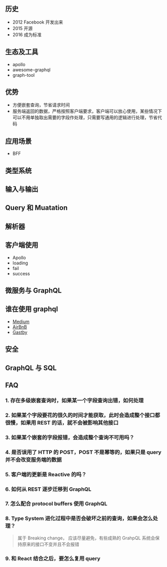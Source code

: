 ## 历史
- 2012 Facebook 开发出来
- 2015 开源
- 2016 成为标准

## 生态及工具
- apollo
- awesome-graphql
- graph-tool

## 优势
- 方便嵌套查询，节省请求时间
- 服务端返回的数据，严格按照客户端要求，客户端可以放心使用，某些情况下可以不用单独取出需要的字段作处理，只需要写通用的逻辑进行处理，节省代码

## 应用场景
- BFF

## 类型系统

## 输入与输出

## Query 和 Muatation

## 解析器

## 客户端使用
- Apollo
- loading
- fail
- success

## 微服务与 GraphQL

## 谁在使用 graphql
- [Medium](http://www.infoq.com/cn/news/2018/05/medium-reactjs-graphql-migration)
- [AirBnB]()
- [Gastby]()

## 安全

## GraphQL 与 SQL

## FAQ

### 1. 存在多级嵌套查询时，如果某一个字段查询出错，如何处理

### 2. 如果某个字段要花的很久的时间才能获取，此时会造成整个接口都很慢，如果用 REST 的话，就不会被影响其他接口

### 3. 如果某个嵌套的字段报错，会造成整个查询不可用吗？

### 4. 是否误用了 HTTP 的 POST，POST 不是幂等的，如果只是 query 并不会改变服务端的数据

### 5. 客户端的更新是 Reactive 的吗？

### 6. 如何从 REST 逐步迁移到 GraphQL

### 7. 怎么配合 protocol buffers 使用 GraphQL

### 8. Type System 进化过程中是否会破坏之前的查询，如果会怎么处理？
> 属于 Breaking change， 应该尽量避免，有些成熟的 GrahpQL 系统会保持原来的接口不变并且不会报错

### 9. 和 React 结合之后，要怎么复用 query